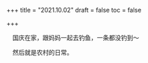 +++
title = "2021.10.02"
draft = false
toc = false

+++



&emsp;国庆在家，跟妈妈一起去钓鱼，一条都没钓到～

&emsp;然后就是农村的日常。
